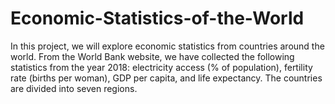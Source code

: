 # Economic-Statistics-of-the-World
In this project, we will explore economic statistics from countries around the world. From the World Bank website, we have collected the following statistics from the year 2018: electricity access (% of population), fertility rate (births per woman), GDP per capita, and life expectancy. The countries are divided into seven regions.
